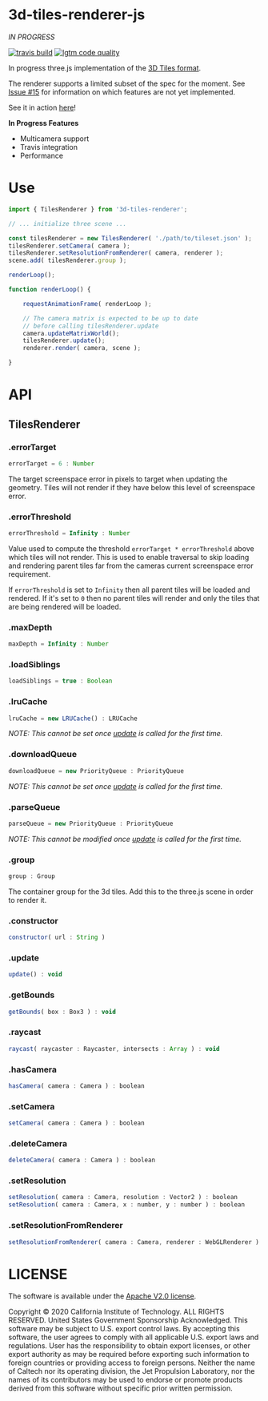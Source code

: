 # 3d-tiles-renderer-js

_IN PROGRESS_

[![travis build](https://img.shields.io/travis/com/NASA-AMMOS/3DTilesRendererJS/master.svg?style=flat-square)](https://travis-ci.com/NASA-AMMOS/3DTilesRendererJS)
[![lgtm code quality](https://img.shields.io/lgtm/grade/javascript/g/NASA-AMMOS/3DTilesRendererJS.svg?style=flat-square&label=code-quality)](https://lgtm.com/projects/g/NASA-AMMOS/3DTilesRendererJS/)

In progress three.js implementation of the [3D Tiles format](https://github.com/AnalyticalGraphicsInc/3d-tiles/blob/master/specification/).

The renderer supports a limited subset of the spec for the moment. See [Issue #15](https://github.com/NASA-AMMOS/3DTilesRendererJS/issues/15) for information on which features are not yet implemented.

See it in action [here](https://nasa-ammos.github.io/3DTilesRendererJS/example/bundle/)!

**In Progress Features**
- Multicamera support
- Travis integration
- Performance

# Use

```js
import { TilesRenderer } from '3d-tiles-renderer';

// ... initialize three scene ...

const tilesRenderer = new TilesRenderer( './path/to/tileset.json' );
tilesRenderer.setCamera( camera );
tilesRenderer.setResolutionFromRenderer( camera, renderer );
scene.add( tilesRenderer.group );

renderLoop();

function renderLoop() {

	requestAnimationFrame( renderLoop );

	// The camera matrix is expected to be up to date
	// before calling tilesRenderer.update
	camera.updateMatrixWorld();
	tilesRenderer.update();
	renderer.render( camera, scene );

}


```

# API

## TilesRenderer

### .errorTarget

```js
errorTarget = 6 : Number
```

The target screenspace error in pixels to target when updating the geometry. Tiles will not render if they have below this level of screenspace error.

### .errorThreshold

```js
errorThreshold = Infinity : Number
```

Value used to compute the threshold `errorTarget * errorThreshold` above which tiles will not render. This is used to enable traversal to skip loading and rendering parent tiles far from the cameras current screenspace error requirement.

If `errorThreshold` is set to `Infinity` then all parent tiles will be loaded and rendered. If it's set to `0` then no parent tiles will render and only the tiles that are being rendered will be loaded.

### .maxDepth

```js
maxDepth = Infinity : Number
```

### .loadSiblings

```js
loadSiblings = true : Boolean
```

### .lruCache

```js
lruCache = new LRUCache() : LRUCache
```

_NOTE: This cannot be set once [update](#update) is called for the first time._

### .downloadQueue

```js
downloadQueue = new PriorityQueue : PriorityQueue
```

_NOTE: This cannot be set once [update](#update) is called for the first time._

### .parseQueue

```js
parseQueue = new PriorityQueue : PriorityQueue
```

_NOTE: This cannot be modified once [update](#update) is called for the first time._


### .group

```js
group : Group
```

The container group for the 3d tiles. Add this to the three.js scene in order to render it.

### .constructor

```js
constructor( url : String )
```

### .update

```js
update() : void
```

### .getBounds

```js
getBounds( box : Box3 ) : void
```

### .raycast

```js
raycast( raycaster : Raycaster, intersects : Array ) : void
```

### .hasCamera

```js
hasCamera( camera : Camera ) : boolean
```

### .setCamera

```js
setCamera( camera : Camera ) : boolean
```

### .deleteCamera

```js
deleteCamera( camera : Camera ) : boolean
```

### .setResolution

```js
setResolution( camera : Camera, resolution : Vector2 ) : boolean
setResolution( camera : Camera, x : number, y : number ) : boolean
```

### .setResolutionFromRenderer

```js
setResolutionFromRenderer( camera : Camera, renderer : WebGLRenderer ) : boolean
```

# LICENSE

The software is available under the [Apache V2.0 license](../LICENSE.txt).

Copyright © 2020 California Institute of Technology. ALL RIGHTS
RESERVED. United States Government Sponsorship Acknowledged. This software may
be subject to U.S. export control laws. By accepting this software,
the user agrees to comply with all applicable U.S. export laws and
regulations. User has the responsibility to obtain export licenses,
or other export authority as may be required before exporting such
information to foreign countries or providing access to foreign
persons. Neither the name of Caltech nor its operating division, the
Jet Propulsion Laboratory, nor the names of its contributors may be
used to endorse or promote products derived from this software
without specific prior written permission.
